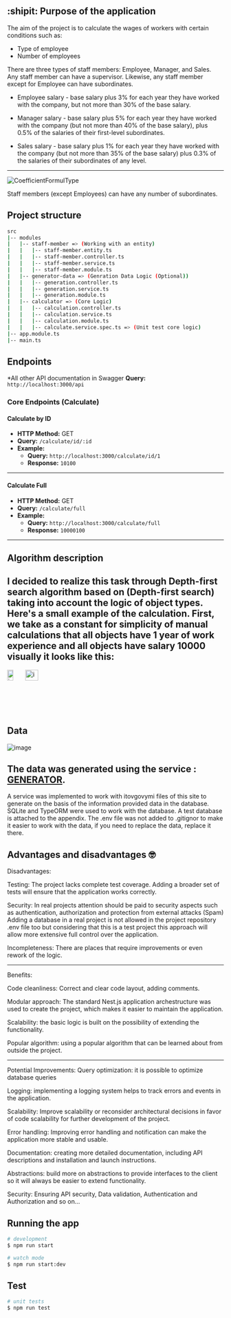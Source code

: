 ## :shipit: Purpose of the application 
The aim of the project is to calculate the wages of workers with certain conditions 
such as: 
- Type of employee
- Number of employees
  
There are three types of staff members: Employee, Manager, and Sales. Any staff member can have a supervisor. Likewise, any staff member except for Employee can have subordinates.
* Employee salary - base salary plus 3% for each year they have worked with the company, but not more than 30% of the base salary.

* Manager salary - base salary plus 5% for each year they have worked with the company (but not more than 40% of the base salary), plus 0.5% of the salaries of their first-level subordinates.

* Sales salary - base salary plus 1% for each year they have worked with the company (but not more than 35% of the base salary) plus 0.3% of the salaries of their subordinates of any level.

---
![CoefficientFormulType](https://github.com/AmateurBoy/salary--alculation/assets/90874301/774a54f0-e7e2-4eec-985a-65611bbf478e)

 Staff members (except Employees) can have any number of subordinates.

## Project structure
```bash
src
|-- modules
|   |-- staff-member => (Working with an entity)
|   |   |-- staff-member.entity.ts 
|   |   |-- staff-member.controller.ts
|   |   |-- staff-member.service.ts
|   |   |-- staff-member.module.ts
|   |-- generator-data => (Genration Data Logic (Optional))
|   |   |-- generation.controller.ts
|   |   |-- generation.service.ts
|   |   |-- generation.module.ts
|   |-- calculator => (Core Logic)
|   |  	|-- calculation.controller.ts
|   |   |-- calculation.service.ts
|   |   |-- calculation.module.ts
|   |	|-- calculate.service.spec.ts => (Unit test core logic)
|-- app.module.ts
|-- main.ts
```

## Endpoints
*All other API documentation in Swagger
**Query:** `http://localhost:3000/api`

### Core Endpoints (Calculate)

#### Calculate by ID
- **HTTP Method:** GET
- **Query:** `/calculate/id/:id`
- **Example:**
  - **Query:** `http://localhost:3000/calculate/id/1`
  - **Response:** `10100`
---
#### Calculate Full
- **HTTP Method:** GET
- **Query:** `/calculate/full`
- **Example:**
  - **Query:** `http://localhost:3000/calculate/full`  
  - **Response:** `10000100` 
---
## Algorithm description
I decided to realize this task through 
Depth-first search algorithm based on (Depth-first search) taking into account the logic of object types.
Here's a small example of the calculation.
First, we take as a constant for simplicity of manual calculations that all objects have 1 year of work experience and all objects have salary 10000 visually it looks like this:
---
<div style="overflow: hidden; width: 100px; height: 100px;">
  <img src="https://github.com/AmateurBoy/salary--alculation/assets/90874301/2b6876f4-9fc1-434f-b529-eee14f9c134f" width="38%" height="50%" alt="image">
  <img src="https://github.com/AmateurBoy/salary--alculation/assets/90874301/225887bc-9377-40ff-a999-006fa985dd3e" width="55%" height="50%" alt="image">
</div>


## Data
![image](https://github.com/AmateurBoy/salary--alculation/assets/90874301/b50fcc1d-13d8-49cd-9ba6-03b699697e16)

The data was generated using the service : [GENERATOR](https://generatedata.com/generator).
---
A service was implemented to work with itovgovymi files of this site to generate on the basis of the information provided data in the database.
SQLite and TypeORM were used to work with the database.
А test database is attached to the appendix.
The .env file was not added to .gitignor to make it easier to work with the data, if you need to replace the data, replace it there.

## Advantages and disadvantages :nerd_face:

Disadvantages:

Testing: The project lacks complete test coverage. Adding a broader set of tests will ensure that the application works correctly.

Security: In real projects attention should be paid to security aspects such as authentication, authorization and protection from external attacks (Spam) Adding a database in a real project is not allowed in the project repository .env file too but considering that this is a test project this approach will allow more extensive full control over the application.

Incompleteness: There are places that require improvements or even rework of the logic.

---

Benefits:

Code cleanliness: Correct and clear code layout, adding comments.

Modular approach: The standard Nest.js application archestructure was used to create the project, which makes it easier to maintain the application.

Scalability: the basic logic is built on the possibility of extending the functionality.

Popular algorithm: using a popular algorithm that can be learned about from outside the project.

---

Potential Improvements:
Query optimization: it is possible to optimize database queries

Logging: implementing a logging system helps to track errors and events in the application.

Scalability: Improve scalability or reconsider architectural decisions in favor of code scalability for further development of the project.

Error handling: Improving error handling and notification can make the application more stable and usable.

Documentation: creating more detailed documentation, including API descriptions and installation and launch instructions.

Abstractions: build more on abstractions to provide interfaces to the client so it will always be easier to extend functionality.

Security: Ensuring API security, Data validation, Authentication and Authorization and so on...

## Running the app

```bash
# development
$ npm run start

# watch mode
$ npm run start:dev
```

## Test

```bash
# unit tests
$ npm run test
```
